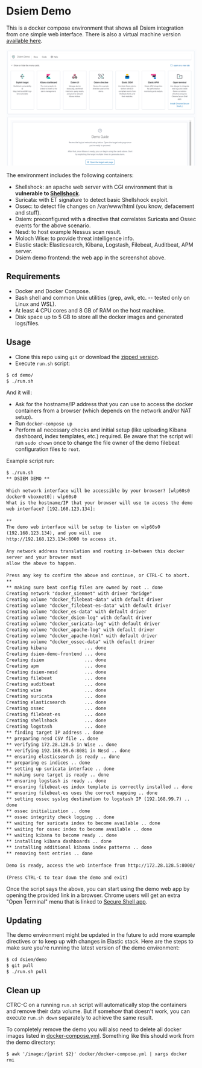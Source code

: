 # Dsiem Demo

This is a docker compose environment that shows all Dsiem integration from one simple web interface. There is also a virtual machine version [available here](vagrant/).

![Demo frontend UI](img/dsiem_demo_frontend.png)

The environment includes the following containers:

- Shellshock: an apache web server with CGI environment that is **vulnerable to [Shellshock](https://nvd.nist.gov/vuln/detail/CVE-2014-6271)**.
- Suricata: with ET signature to detect basic Shellshock exploit.
- Ossec: to detect file changes on /var/www/html (you know, defacement and stuff).
- Dsiem: preconfigured with a directive that correlates Suricata and Ossec events for the above scenario.
- Nesd: to host example Nessus scan result.
- Moloch Wise: to provide threat intelligence info.
- Elastic stack: Elasticsearch, Kibana, Logstash, Filebeat, Auditbeat, APM server.
- Dsiem demo frontend: the web app in the screenshot above.

## Requirements

- Docker and Docker Compose.
- Bash shell and common Unix utilities (grep, awk, etc. -- tested only on Linux and WSL).
- At least 4 CPU cores and 8 GB of RAM on the host machine.
- Disk space up to 5 GB to store all the docker images and generated logs/files.

## Usage

- Clone this repo using `git` or download the [zipped version](https://github.com/defenxor/dsiem/archive/master.zip).
- Execute `run.sh` script:

```shell
$ cd demo/
$ ./run.sh
```

And it will:

- Ask for the hostname/IP address that you can use to access the docker containers from a browser (which depends on the network and/or NAT setup).
- Run `docker-compose up`
- Perform all necessary checks and initial setup (like uploading Kibana dashboard, index templates, etc.) required. Be aware that the script will run `sudo chown` once to change the file owner of the demo filebeat configuration files to `root`.

Example script run:

```shell
$ ./run.sh
** DSIEM DEMO **

Which network interface will be accessible by your browser? [wlp60s0 docker0 vboxnet0]: wlp60s0
What is the hostname/IP that your browser will use to access the demo web interface? [192.168.123.134]:

**
The demo web interface will be setup to listen on wlp60s0 (192.168.123.134), and you will use
http://192.168.123.134:8000 to access it.

Any network address translation and routing in-between this docker server and your browser must
allow the above to happen.

Press any key to confirm the above and continue, or CTRL-C to abort.
**
** making sure beat config files are owned by root .. done
Creating network "docker_siemnet" with driver "bridge"
Creating volume "docker_filebeat-data" with default driver
Creating volume "docker_filebeat-es-data" with default driver
Creating volume "docker_es-data" with default driver
Creating volume "docker_dsiem-log" with default driver
Creating volume "docker_suricata-log" with default driver
Creating volume "docker_apache-log" with default driver
Creating volume "docker_apache-html" with default driver
Creating volume "docker_ossec-data" with default driver
Creating kibana              ... done
Creating dsiem-demo-frontend ... done
Creating dsiem               ... done
Creating apm                 ... done
Creating dsiem-nesd          ... done
Creating filebeat            ... done
Creating auditbeat           ... done
Creating wise                ... done
Creating suricata            ... done
Creating elasticsearch       ... done
Creating ossec               ... done
Creating filebeat-es         ... done
Creating shellshock          ... done
Creating logstash            ... done
** finding target IP address .. done
** preparing nesd CSV file .. done
** verifying 172.28.128.5 in Wise .. done
** verifying 192.168.99.6:8081 in Nesd .. done
** ensuring elasticsearch is ready .. done
** preparing es indices .. done
** setting up suricata interface .. done
** making sure target is ready .. done
** ensuring logstash is ready .. done
** ensuring filebeat-es index template is correctly installed .. done
** ensuring filebeat-es uses the correct mapping .. done
** setting ossec syslog destination to logstash IP (192.168.99.7) .. done
** ossec initialization .. done
** ossec integrity check logging .. done
** waiting for suricata index to become available .. done
** waiting for ossec index to become available .. done
** waiting kibana to become ready .. done
** installing kibana dashboards .. done
** installing additional kibana index patterns .. done
** removing test entries .. done

Demo is ready, access the web interface from http://172.28.128.5:8000/

(Press CTRL-C to tear down the demo and exit)
```

Once the script says the above, you can start using the demo web app by opening the provided link in a browser. Chrome users will get an extra "Open Terminal" menu that is linked to [Secure Shell app](https://chrome.google.com/webstore/detail/secure-shell-app/pnhechapfaindjhompbnflcldabbghjo).

## Updating

The demo environment might be updated in the future to add more example directives or to keep up with changes in Elastic stack. Here are the steps to make sure you're running the latest version of the demo environment:

```shell
$ cd dsiem/demo
$ git pull
$ ./run.sh pull
```

## Clean up

CTRC-C on a running `run.sh` script will automatically stop the containers and remove their data volume. But if somehow that doesn't work, you can execute `run.sh down` separately to achieve the same result.

To completely remove the demo you will also need to delete all docker images listed in [docker-compose.yml](docker/docker-compose.yml). Something like this should work from the demo directory:

```shell
$ awk '/image:/{print $2}' docker/docker-compose.yml | xargs docker rmi
```
